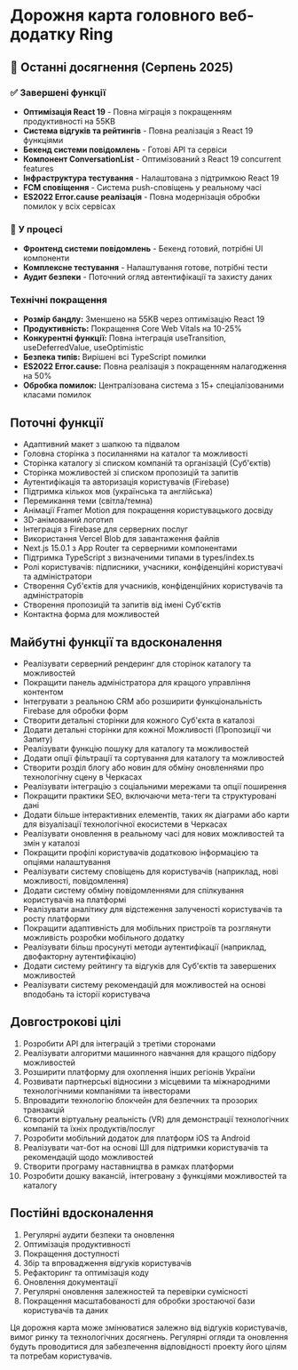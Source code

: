 # Дорожня карта головного веб-додатку Ring

## 🚀 **Останні досягнення (Серпень 2025)**

### ✅ **Завершені функції**
- **Оптимізація React 19** - Повна міграція з покращенням продуктивності на 55KB
- **Система відгуків та рейтингів** - Повна реалізація з React 19 функціями
- **Бекенд системи повідомлень** - Готові API та сервіси
- **Компонент ConversationList** - Оптимізований з React 19 concurrent features
- **Інфраструктура тестування** - Налаштована з підтримкою React 19
- **FCM сповіщення** - Система push-сповіщень у реальному часі
- **ES2022 Error.cause реалізація** - Повна модернізація обробки помилок у всіх сервісах

### 🔄 **У процесі**
- **Фронтенд системи повідомлень** - Бекенд готовий, потрібні UI компоненти
- **Комплексне тестування** - Налаштування готове, потрібні тести
- **Аудит безпеки** - Поточний огляд автентифікації та захисту даних

### **Технічні покращення**
- **Розмір бандлу:** Зменшено на 55KB через оптимізацію React 19
- **Продуктивність:** Покращення Core Web Vitals на 10-25%
- **Конкурентні функції:** Повна інтеграція useTransition, useDeferredValue, useOptimistic
- **Безпека типів:** Вирішені всі TypeScript помилки
- **ES2022 Error.cause:** Повна реалізація з покращенням налагодження на 50%
- **Обробка помилок:** Централізована система з 15+ спеціалізованими класами помилок

## Поточні функції

+ Адаптивний макет з шапкою та підвалом
+ Головна сторінка з посиланнями на каталог та можливості
+ Сторінка каталогу зі списком компаній та організацій (Суб'єктів)
+ Сторінка можливостей зі списком пропозицій та запитів
+ Аутентифікація та авторизація користувачів (Firebase)
+ Підтримка кількох мов (українська та англійська)
+ Перемикання теми (світла/темна)
+ Анімації Framer Motion для покращення користувацького досвіду
+ 3D-анімований логотип
+ Інтеграція з Firebase для серверних послуг
+ Використання Vercel Blob для завантаження файлів
+ Next.js 15.0.1 з App Router та серверними компонентами
+ Підтримка TypeScript з визначеними типами в types/index.ts
+ Ролі користувачів: підписники, учасники, конфіденційні користувачі та адміністратори
+ Створення Суб'єктів для учасників, конфіденційних користувачів та адміністраторів
+ Створення пропозицій та запитів від імені Суб'єктів
+ Контактна форма для можливостей

## Майбутні функції та вдосконалення

- Реалізувати серверний рендеринг для сторінок каталогу та можливостей
- Покращити панель адміністратора для кращого управління контентом
- Інтегрувати з реальною CRM або розширити функціональність Firebase для обробки форм
- Створити детальні сторінки для кожного Суб'єкта в каталозі
- Додати детальні сторінки для кожної Можливості (Пропозиції чи Запиту)
- Реалізувати функцію пошуку для каталогу та можливостей
- Додати опції фільтрації та сортування для каталогу та можливостей
- Створити розділ блогу або новин для обміну оновленнями про технологічну сцену в Черкасах
- Реалізувати інтеграцію з соціальними мережами та опції поширення
- Покращити практики SEO, включаючи мета-теги та структуровані дані
- Додати більше інтерактивних елементів, таких як діаграми або карти для візуалізації технологічної екосистеми в Черкасах
- Реалізувати оновлення в реальному часі для нових можливостей та змін у каталозі
- Покращити профілі користувачів додатковою інформацією та опціями налаштування
- Реалізувати систему сповіщень для користувачів (наприклад, нові можливості, повідомлення)
- Додати систему обміну повідомленнями для спілкування користувачів на платформі
- Реалізувати аналітику для відстеження залученості користувачів та росту платформи
- Покращити адаптивність для мобільних пристроїв та розглянути можливість розробки мобільного додатку
- Реалізувати більш просунуті методи аутентифікації (наприклад, двофакторну аутентифікацію)
- Додати систему рейтингу та відгуків для Суб'єктів та завершених можливостей
- Реалізувати систему рекомендацій для можливостей на основі вподобань та історії користувача

## Довгострокові цілі

1. Розробити API для інтеграцій з третіми сторонами
2. Реалізувати алгоритми машинного навчання для кращого підбору можливостей
3. Розширити платформу для охоплення інших регіонів України
4. Розвивати партнерські відносини з місцевими та міжнародними технологічними компаніями та інвесторами
5. Впровадити технологію блокчейн для безпечних та прозорих транзакцій
6. Створити віртуальну реальність (VR) для демонстрації технологічних компаній та їхніх продуктів/послуг
7. Розробити мобільний додаток для платформ iOS та Android
8. Реалізувати чат-бот на основі ШІ для підтримки користувачів та рекомендацій щодо можливостей
9. Створити програму наставництва в рамках платформи
10. Розробити дошку вакансій, інтегровану з функціями можливостей та каталогу

## Постійні вдосконалення

1. Регулярні аудити безпеки та оновлення
2. Оптимізація продуктивності
3. Покращення доступності
4. Збір та впровадження відгуків користувачів
5. Рефакторинг та оптимізація коду
6. Оновлення документації
7. Регулярні оновлення залежностей та перевірки сумісності
8. Покращення масштабованості для обробки зростаючої бази користувачів та даних

Ця дорожня карта може змінюватися залежно від відгуків користувачів, вимог ринку та технологічних досягнень. Регулярні огляди та оновлення будуть проводитися для забезпечення відповідності проекту його цілям та потребам користувачів.